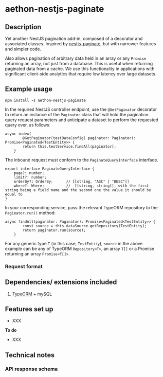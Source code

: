 # aethon-nestjs-paginate

## Description

Yet another NestJS pagination add-in, composed of a decorator and associated classes. Inspired by [nestjs-paginate](https://github.com/ppetzold/nestjs-paginate), but with narrower features and simpler code.

Also allows pagination of arbitrary data held in an array or any `Promise` returning an array, not just from a database. This is useful when returning paginated data from a cache. We use this functionality in applications with significant client-side analytics that require low latency over large datasets.

## Example usage

`npm install -s aethon-nestjs-paginate`

In the required NestJS controller endpoint, use the `@GetPaginator` decorator to return an instance of the `Paginator` class that will hold the pagination query request parameters and anticipate a dataset to perform the requested query over, as follows:

```
async index(
        @GetPaginator(testDataConfig) paginator: Paginator): Promise<Paginated<TestEntity>> {
        return this.testService.findAll(paginator);
    }
```

The inbound request must conform to the `PaginateQueryInterface` interface.

```
export interface PaginateQueryInterface {
    page?: number;
    limit?: number;
    orderBy?: OrderBy;      // [[string, "ASC" | "DESC"]]
    where?: Where;          //  [[string, string]], with the first string being a field name and the second one the value it should be equal to
}
```

In your corresponding service, pass the relevant TypeORM repository to the `Paginator.run()` method:

```
async findAll(paginator: Paginator): Promise<Paginated<TestEntity>> {
        const source = this.dataSource.getRepository(TestEntity);
        return paginator.run(source);
    }
```

For any generic type `T` (in this case, `TestEntity`), `source` in the above example can be any of TypeORM `Repository<T>`, an array `T[]` or a Promise returning an array `Promise<T[]>`.

### Request format

## Dependencies/ extensions included

1. [TypeORM](https://typeorm.io/) + mySQL

## Features set up

-   XXX

**To do**

-   XXX

## Technical notes

### API response schema
